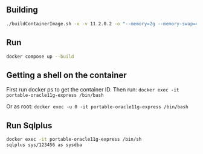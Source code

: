 ## Building

```bash
./buildContainerImage.sh -x -v 11.2.0.2 -o "--memory=2g --memory-swap=4g"
```

## Run

```bash
docker compose up --build
```

## Getting a shell on the container
First run docker ps to get the container ID. Then run: `docker exec -it portable-oracle11g-express /bin/bash`

Or as root: `docker exec -u 0 -it portable-oracle11g-express /bin/bash`

## Run Sqlplus

```bash
docker exec -it portable-oracle11g-express /bin/sh
sqlplus sys/123456 as sysdba
```